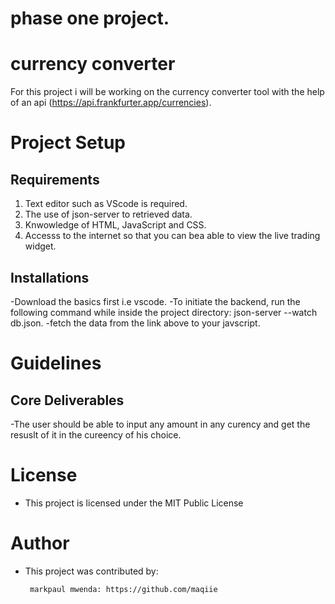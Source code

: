 # phase one project.

# currency converter


For this project i will be working on the currency converter tool with the help  of an api (https://api.frankfurter.app/currencies).


 # Project Setup

 ## Requirements

 1. Text editor such as VScode is required.
 2. The use of json-server to retrieved data.
 3. Knwowledge of HTML, JavaScript and CSS.
 4. Accesss to the internet so that you can bea able to view the live trading widget.


  ## Installations
  -Download the basics first i.e vscode.
  -To initiate the backend, run the following command while inside the project directory: json-server --watch db.json.
  -fetch the data from the link above to your javscript.


   # Guidelines

 ## Core Deliverables
 -The user should be able to input any amount in any curency and get the resuslt of it in the cureency of his choice.




# License

- This project is licensed under the MIT  Public License 



 # Author 
 
 - This project was contributed by:

        markpaul mwenda: https://github.com/maqiie